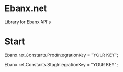 # Ebanx.net

Library for Ebanx API's

# Start

Ebanx.net.Constants.ProdIntegrationKey = "YOUR KEY";

Ebanx.net.Constants.StagIntegrationKey = "YOUR KEY";
        
